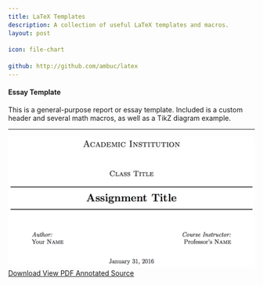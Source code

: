 ```yaml
---
title: LaTeX Templates
description: A collection of useful LaTeX templates and macros.
layout: post

icon: file-chart 

github: http://github.com/ambuc/latex
---
```


<div class="card">
  <div class="card-block">
    <h4 class="card-title">Essay Template</h4>
    <p class="card-text">This is a general-purpose report or essay template. Included is a custom header and several math macros, as well as a TikZ diagram example.</p>
  </div>
  <hr/>
  <img class="card-img-top img-fluid" src="/images/latex/essay.png" alt="Card image cap">
  <div class="card-block">
    <a class="btn btn-primary" href="https://github.com/ambuc/latex/blob/gh-pages/src/essay.tex"> 
      <i class="mdi mdi-download"></i>
      Download
    </a>
    <a class="btn btn-primary-outline" href="https://github.com/ambuc/latex/blob/gh-pages/src/essay.pdf"> 
      <i class="mdi mdi-file-pdf-box"></i>
      View PDF
    </a>
    <a class="btn btn-primary-outline pull-sm-right" href="http://jbuckland.com/latex/docs/essay.html"> 
      <i class="mdi mdi-code-tags"></i>
      Annotated Source
    </a>
  </div>
</div>
